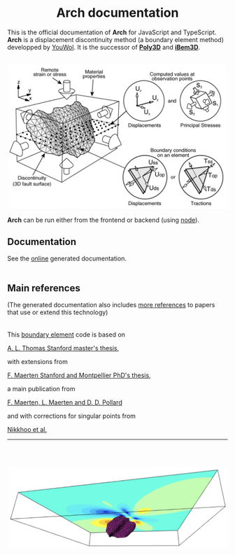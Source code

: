 # <center>Arch documentation</center>

This is the official documentation of **Arch** for JavaScript and TypeScript.
**Arch** is a displacement discontinuity method (a boundary element method) developped by [YouWol](https://youwol.com). It is the successor of [**Poly3D**](https://en.wikipedia.org/wiki/David_D._Pollard) and [**iBem3D**](https://www.sciencedirect.com/science/article/pii/S0098300414001496).
<br><br>

<center><img src="media/arche.jpg" alt="drawing" width="500"/></center>

**Arch** can be run either from the frontend or backend (using [node](https://nodejs.org/en/)).


## Documentation
See the [online](https://youwol.github.io/arch-doc/dist/docs/index.html) generated documentation.
<br><br>

## Main references
(The generated documentation also includes [more references](https://doc.youwol.com/arch-doc/dist/docs/modules/Biblio.html) to papers that use or extend this technology)
<br><br><br>
This [boundary element](https://en.wikipedia.org/wiki/Boundary_element_method) code is based on

[A. L. Thomas Stanford master's thesis](https://searchworks.stanford.edu/view/2830996),

with extensions from

[F. Maerten Stanford and Montpellier PhD's thesis](https://www.researchgate.net/publication/257925612_Geomechanics_to_solve_geological_structure_issues_forward_inverse_and_restoration_modeling),

a main publication from

[F. Maerten, L. Maerten and D. D. Pollard](https://www.sciencedirect.com/science/article/pii/S0098300414001496)

and with corrections for singular points from

[Nikkhoo et al.](https://academic.oup.com/gji/article/201/2/1119/572006)

___

<br><br>
<center><img src="media/example2.jpg" alt="drawing" width="500"/></center>
